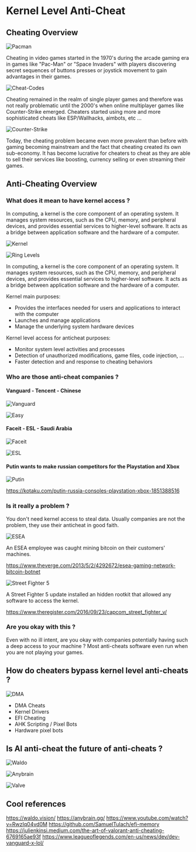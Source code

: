 # Kernel Level Anti-Cheat

## Cheating Overview

![Pacman](/Assets/pacman.png)

Cheating in video games started in the 1970's during the arcade gaming era in games like "Pac-Man" or "Space Invaders" with players discovering secret sequences of buttons presses or joystick movement to gain advantages in their games. 

![Cheat-Codes](/Assets/cheat-codes.jpg)

Cheating remained in the realm of single player games and therefore was not really problematic until the 2000's when online multiplayer games like Counter-Strike emerged. Cheaters started using more and more sophisticated cheats like ESP/Wallhacks, aimbots, etc ... 

![Counter-Strike](/Assets/counter-strike.jpg)

Today, the cheating problem became even more prevalent than before with gaming becoming mainstream and the fact that cheating created its own sub-economy. It has become lucrative for cheaters to cheat as they are able to sell their services like boosting, currency selling or even streaming their games. 

## Anti-Cheating Overview

### What does it mean to have kernel access ? 

In computing, a kernel is the core component of an operating system. It manages system resources, such as the CPU, memory, and peripheral devices, and provides essential services to higher-level software. It acts as a bridge between application software and the hardware of a computer.

![Kernel](/Assets/kernel.png)

![Ring Levels](/Assets/ring-level.png)

In computing, a kernel is the core component of an operating system. It manages system resources, such as the CPU, memory, and peripheral devices, and provides essential services to higher-level software. It acts as a bridge between application software and the hardware of a computer.

Kernel main purposes: 

- Provides the interfaces needed for users and applications to interact with the computer
- Launches and manage applications
- Manage the underlying system hardware devices

Kernel level access for anticheat purposes: 

- Monitor system level activities and processes
- Detection of unauthorized modifications, game files, code injection, ...
- Faster detection and and response to cheating behaviors

### Who are those anti-cheat companies ?

#### Vanguard - Tencent - Chinese

![Vanguard](/Assets/vanguard.jpg)

![Easy](/Assets/easy.jpg)

#### Faceit - ESL - Saudi Arabia

![Faceit](/Assets/faceit.jpg)

![ESL](/Assets/esl.png)

#### Putin wants to make russian competitors for the Playstation and Xbox

![Putin](/Assets/putin.png)

https://kotaku.com/putin-russia-consoles-playstation-xbox-1851388516

### Is it really a problem ? 

You don't need kernel access to steal data. Usually companies are not the problem, they use their anticheat in good faith.

![ESEA](/Assets/esea.png)

An ESEA employee was caught mining bitcoin on their customers' machines.

https://www.theverge.com/2013/5/2/4292672/esea-gaming-network-bitcoin-botnet

![Street Fighter 5](/Assets/street-fighter.png)

A Street Fighter 5 update installed an hidden rootkit that allowed any software to access the kernel.

https://www.theregister.com/2016/09/23/capcom_street_fighter_v/

### Are you okay with this ? 

Even with no ill intent, are you okay with companies potentially having such a deep access to your machine ? 
Most anti-cheats software even run when you are not playing your games.

## How do cheaters bypass kernel level anti-cheats ? 

![DMA](/Assets/dma.png)

- DMA Cheats
- Kernel Drivers
- EFI Cheating
- AHK Scripting / Pixel Bots
- Hardware pixel bots 

## Is AI anti-cheat the future of anti-cheats ? 

![Waldo](/Assets/waldo.png)

![Anybrain](/Assets/anybrain.png)

![Valve](/Assets/valve.jpg)

## Cool references 

https://waldo.vision/
https://anybrain.gg/
https://www.youtube.com/watch?v=RwzIq04vd0M
https://github.com/SamuelTulach/efi-memory
https://julienkinsi.medium.com/the-art-of-valorant-anti-cheating-6769165ae93f
https://www.leagueoflegends.com/en-us/news/dev/dev-vanguard-x-lol/